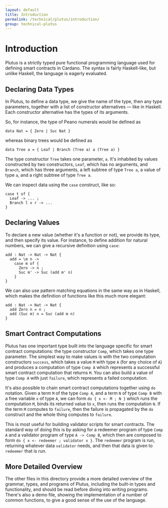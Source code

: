 ```yaml
---
layout: default
title: Introduction
permalink: /technical/plutus/introduction/
group: technical-plutus
---
```

<!-- Reviewed at f766612fb6c75b941cbe3c2d9c2db17dd2dc9bd3 -->

# Introduction

Plutus is a strictly typed pure functional programming language used for
defining smart contracts in Cardano. The syntax is fairly Haskell-like, but
unlike Haskell, the language is eagerly evaluated.

## Declaring Data Types

In Plutus, to define a data type, we give the name of the type, then any type
parameters, together with a list of constructor alternatives — like in Haskell.
Each constructor alternative has the types of its arguments.

So, for instance, the type of Peano numerals would be defined as

    data Nat = { Zero | Suc Nat }

whereas binary trees would be defined as

    data Tree a = { Leaf | Branch (Tree a) a (Tree a) }

The type constructor `Tree` takes one parameter, `a`. It's inhabited by values
constructed by two constructors, `Leaf`, which has no arguments, and `Branch`,
which has three arguments, a left subtree of type `Tree a`, a value of type `a`,
and a right subtree of type `Tree a`.

We can inspect data using the `case` construct, like so:

    case t of {
      Leaf -> ... ;
      Branch l x r -> ...
    }

## Declaring Values

To declare a new value (whether it's a function or not), we provide its type,
and then specify its value. For instance, to define addition for natural
numbers, we can give a recursive definition using `case`:

    add : Nat -> Nat -> Nat {
      add = \m n ->
        case m of {
          Zero -> n ;
          Suc m' -> Suc (add m' n)
        }
    }

We can also use pattern matching equations in the same way as in Haskell, which
makes the definition of functions like this much more elegant:

    add : Nat -> Nat -> Nat {
      add Zero n = n ;
      add (Suc m) n = Suc (add m n)
    }

## Smart Contract Computations

Plutus has one important type built into the language specific for smart
contract computations: the type constructor `Comp`, which takes one type
parameter. The simplest way to make values is with the two computation
constructors `success`, which takes a value `M` with type `A` (for any choice of
`A`) and produces a computation of type `Comp A` which represents a successful
smart contract computation that returns `M`. You can also build a value of type
`Comp A` with just `failure`, which represents a failed computation.

It's also possible to chain smart contract computations together using `do`
notation. Given a term `M` of the type `Comp A`, and a term `N` of type `Comp B`
with a free variable `x` of type `A`, we can form `do { x <- M ; N }` which runs
the computation `M`, binds its returned value to `x`, then runs the computation
`N`. If the term `M` computes to `failure`, then the failure is propagated by
the `do` construct and the whole thing computes to `failure`.

This is most useful for building validator scripts for smart contracts. The
standard way of doing this is by asking for a redeemer program of type `Comp A`
and a validator program of type `A -> Comp B`, which then are composed to form
`do { x <- redeemer ; validator x }`. The `redeemer` program is run, returning
whatever data `validator` needs, and then that data is given to `redeemer` that
is run.

## More Detailed Overview

The other files in this directory provide a more detailed overview of the
grammar, types, and programs of Plutus, including the built-in types and
functionality, and should be read before diving into writing programs. There's
also a demo file, showing the implementation of a number of common functions, to
give a good sense of the use of the language.
